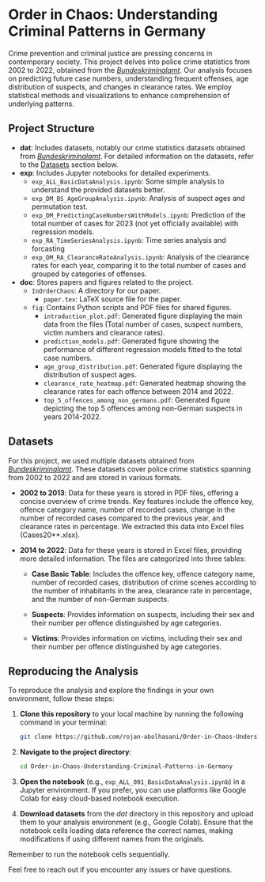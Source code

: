 # Order in Chaos: Understanding Criminal Patterns in Germany

Crime prevention and criminal justice are pressing concerns in contemporary society. This project delves into police crime statistics from 2002 to 2022, obtained from the [*Bundeskriminalamt*](https://www.bka.de/EN/CurrentInformation/Statistics/PoliceCrimeStatistics/policecrimestatistics_node.html). Our analysis focuses on predicting future case numbers, understanding frequent offenses, age distribution of suspects, and changes in clearance rates. We employ statistical methods and visualizations to enhance comprehension of underlying patterns.


## Project Structure

- **dat**: Includes datasets, notably our crime statistics datasets obtained from [*Bundeskriminalamt*](https://www.bka.de/EN/CurrentInformation/Statistics/PoliceCrimeStatistics/policecrimestatistics_node.html). For detailed information on the datasets, refer to the [Datasets](#datasets) section below.
- **exp**: Includes Jupyter notebooks for detailed experiments.
  - `exp_ALL_BasicDataAnalysis.ipynb`: Some simple analysis to understand the provided datasets better.
  - `exp_DM_BS_AgeGroupAnalysis.ipynb`: Analysis of suspect ages and permutation test.
  - `exp_DM_PredictingCaseNumbersWithModels.ipynb`: Prediction of the total number of cases for 2023 (not yet officially available) with regression models.
  - `exp_RA_TimeSeriesAnalysis.ipynb`: Time series analysis and forcasting
  - `exp_DM_RA_ClearanceRateAnalysis.ipynb`: Analysis of the clearance rates for each year, comparing it to the total number of cases and grouped by categories of offenses.
- **doc**: Stores papers and figures related to the project.
  - `InOrderChaos`: A directory for our paper.
    - `paper.tex`: LaTeX source file for the paper.
  - `fig`: Contains Python scripts and PDF files for shared figures.
    - `introduction_plot.pdf`: Generated figure displaying the main data from the files (Total number of cases, suspect numbers, victim numbers and clearance rates).
    - `prediction_models.pdf`: Generated figure showing the performance of different regression models fitted to the total case numbers.
    - `age_group_distribution.pdf`: Generated figure displaying the distribution of suspect ages.
    - `clearance_rate_heatmap.pdf`: Generated heatmap showing the clearance rates for each offence between 2014 and 2022.
    - `top_5_offences_among_non_germans.pdf`: Generated figure depicting the top 5 offences among non-German suspects in years 2014-2022.


## Datasets

For this project, we used multiple datasets obtained from [*Bundeskriminalamt*](https://www.bka.de/EN/CurrentInformation/Statistics/PoliceCrimeStatistics/policecrimestatistics_node.html). These datasets cover police crime statistics spanning from 2002 to 2022 and are stored in various formats.

- **2002 to 2013**: Data for these years is stored in PDF files, offering a concise overview of crime trends. Key features include the offence key, offence category name, number of recorded cases, change in the number of recorded cases compared to the previous year, and clearance rates in percentage. We extracted this data into Excel files (Cases20**.xlsx).

- **2014 to 2022**: Data for these years is stored in Excel files, providing more detailed information. The files are categorized into three tables:

  - **Case Basic Table**: Includes the offence key, offence category name, number of recorded cases, distribution of crime scenes according to the number of inhabitants in the area, clearance rate in percentage, and the number of non-German suspects.

  - **Suspects**: Provides information on suspects, including their sex and their number per offence distinguished by age categories.

  - **Victims**: Provides information on victims, including their sex and their number per offence distinguished by age categories.
 

## Reproducing the Analysis

To reproduce the analysis and explore the findings in your own environment, follow these steps:

1. **Clone this repository** to your local machine by running the following command in your terminal:

    ```bash
    git clone https://github.com/rojan-abolhasani/Order-in-Chaos-Understanding-Criminal-Patterns-in-Germany.git
    ```

2. **Navigate to the project directory**:

    ```bash
    cd Order-in-Chaos-Understanding-Criminal-Patterns-in-Germany
    ```

3. **Open the notebook** (e.g., `exp_ALL_001_BasicDataAnalysis.ipynb`) in a Jupyter environment. If you prefer, you can use platforms like Google Colab for easy cloud-based notebook execution.


4. **Download datasets** from the *dat* directory in this repository and upload them to your analysis environment (e.g., Google Colab). Ensure that the notebook cells loading data reference the correct names, making modifications if using different names from the originals.

Remember to run the notebook cells sequentially.


Feel free to reach out if you encounter any issues or have questions. 

 




